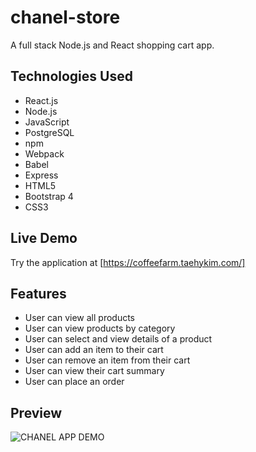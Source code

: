 # chanel-store
A full stack Node.js and React shopping cart app.

## Technologies Used

- React.js
- Node.js
- JavaScript
- PostgreSQL
- npm
- Webpack
- Babel
- Express
- HTML5
- Bootstrap 4
- CSS3

## Live Demo
Try the application at [https://coffeefarm.taehykim.com/]

## Features

- User can view all products
- User can view products by category
- User can select and view details of a product
- User can add an item to their cart
- User can remove an item from their cart
- User can view their cart summary
- User can place an order

## Preview


![CHANEL APP DEMO](assets/chanel-demo.gif)
